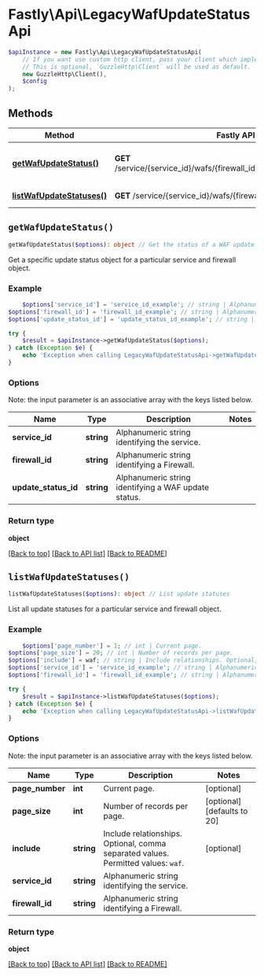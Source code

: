 # Fastly\Api\LegacyWafUpdateStatusApi


```php
$apiInstance = new Fastly\Api\LegacyWafUpdateStatusApi(
    // If you want use custom http client, pass your client which implements `GuzzleHttp\ClientInterface`.
    // This is optional, `GuzzleHttp\Client` will be used as default.
    new GuzzleHttp\Client(),
    $config
);
```

## Methods

Method | Fastly API endpoint | Description
------------- | ------------- | -------------
[**getWafUpdateStatus()**](LegacyWafUpdateStatusApi.md#getWafUpdateStatus) | **GET** /service/{service_id}/wafs/{firewall_id}/update_statuses/{update_status_id} | Get the status of a WAF update
[**listWafUpdateStatuses()**](LegacyWafUpdateStatusApi.md#listWafUpdateStatuses) | **GET** /service/{service_id}/wafs/{firewall_id}/update_statuses | List update statuses


## `getWafUpdateStatus()`

```php
getWafUpdateStatus($options): object // Get the status of a WAF update
```

Get a specific update status object for a particular service and firewall object.

### Example
```php
    $options['service_id'] = 'service_id_example'; // string | Alphanumeric string identifying the service.
$options['firewall_id'] = 'firewall_id_example'; // string | Alphanumeric string identifying a Firewall.
$options['update_status_id'] = 'update_status_id_example'; // string | Alphanumeric string identifying a WAF update status.

try {
    $result = $apiInstance->getWafUpdateStatus($options);
} catch (Exception $e) {
    echo 'Exception when calling LegacyWafUpdateStatusApi->getWafUpdateStatus: ', $e->getMessage(), PHP_EOL;
}
```

### Options

Note: the input parameter is an associative array with the keys listed below.

Name | Type | Description  | Notes
------------- | ------------- | ------------- | -------------
**service_id** | **string** | Alphanumeric string identifying the service. |
**firewall_id** | **string** | Alphanumeric string identifying a Firewall. |
**update_status_id** | **string** | Alphanumeric string identifying a WAF update status. |

### Return type

**object**

[[Back to top]](#) [[Back to API list]](../../README.md#endpoints)
[[Back to README]](../../README.md)

## `listWafUpdateStatuses()`

```php
listWafUpdateStatuses($options): object // List update statuses
```

List all update statuses for a particular service and firewall object.

### Example
```php
    $options['page_number'] = 1; // int | Current page.
$options['page_size'] = 20; // int | Number of records per page.
$options['include'] = waf; // string | Include relationships. Optional, comma separated values. Permitted values: `waf`.
$options['service_id'] = 'service_id_example'; // string | Alphanumeric string identifying the service.
$options['firewall_id'] = 'firewall_id_example'; // string | Alphanumeric string identifying a Firewall.

try {
    $result = $apiInstance->listWafUpdateStatuses($options);
} catch (Exception $e) {
    echo 'Exception when calling LegacyWafUpdateStatusApi->listWafUpdateStatuses: ', $e->getMessage(), PHP_EOL;
}
```

### Options

Note: the input parameter is an associative array with the keys listed below.

Name | Type | Description  | Notes
------------- | ------------- | ------------- | -------------
**page_number** | **int** | Current page. | [optional]
**page_size** | **int** | Number of records per page. | [optional] [defaults to 20]
**include** | **string** | Include relationships. Optional, comma separated values. Permitted values: `waf`. | [optional]
**service_id** | **string** | Alphanumeric string identifying the service. |
**firewall_id** | **string** | Alphanumeric string identifying a Firewall. |

### Return type

**object**

[[Back to top]](#) [[Back to API list]](../../README.md#endpoints)
[[Back to README]](../../README.md)
